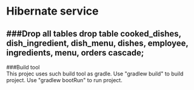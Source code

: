 # Hibernate service

###Drop all tables
drop table cooked_dishes, dish_ingredient, dish_menu, dishes,
employee, ingredients, menu, orders cascade;
---


###Build tool        
This projec uses such build tool as gradle. 
Use "gradlew build" to build project.
Use "gradlew bootRun" to run project. 